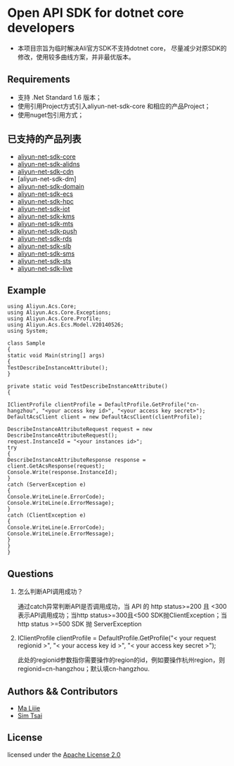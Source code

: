 # Open API SDK for dotnet core developers
- 本项目宗旨为临时解决Ali官方SDK不支持dotnet core， 尽量减少对原SDK的修改，使用较多曲线方案，并非最优版本。

## Requirements

- 支持 .Net Standard 1.6 版本；
- 使用引用Project方式引入aliyun-net-sdk-core 和相应的产品Project；
- 使用nuget包引用方式；

## 已支持的产品列表
- [aliyun-net-sdk-core](https://www.nuget.org/packages/aliyun-net-sdk-core/)
- [aliyun-net-sdk-alidns](https://www.nuget.org/packages/aliyun-net-sdk-alidns/)
- [aliyun-net-sdk-cdn](https://www.nuget.org/packages/aliyun-net-sdk-alidns/)
- [aliyun-net-sdk-dm]
- [aliyun-net-sdk-domain](https://www.nuget.org/packages/aliyun-net-sdk-domain/)
- [aliyun-net-sdk-ecs](https://www.nuget.org/packages/aliyun-net-sdk-ecs/)
- [aliyun-net-sdk-hpc](https://www.nuget.org/packages/aliyun-net-sdk-hpc/)
- [aliyun-net-sdk-iot](https://www.nuget.org/packages/aliyun-net-sdk-iot/)
- [aliyun-net-sdk-kms](https://www.nuget.org/packages/aliyun-net-sdk-kms/)
- [aliyun-net-sdk-mts](https://www.nuget.org/packages/aliyun-net-sdk-mts/)
- [aliyun-net-sdk-push](https://www.nuget.org/packages/aliyun-net-sdk-push/)
- [aliyun-net-sdk-rds](https://www.nuget.org/packages/aliyun-net-sdk-rds/)
- [aliyun-net-sdk-slb](https://www.nuget.org/packages/aliyun-net-sdk-slb/)
- [aliyun-net-sdk-sms](https://www.nuget.org/packages/aliyun-net-sdk-sms/)
- [aliyun-net-sdk-sts](https://www.nuget.org/packages/aliyun-net-sdk-sts/)
- [aliyun-net-sdk-live](https://www.nuget.org/packages/aliyun-net-sdk-live/)


## Example

    using Aliyun.Acs.Core;
    using Aliyun.Acs.Core.Exceptions;
    using Aliyun.Acs.Core.Profile;
    using Aliyun.Acs.Ecs.Model.V20140526;
    using System;
     
    class Sample
    {
    static void Main(string[] args)
    {
    TestDescribeInstanceAttribute();
    }
     
    private static void TestDescribeInstanceAttribute()
    {
     
    IClientProfile clientProfile = DefaultProfile.GetProfile("cn-hangzhou", "<your access key id>", "<your access key secret>");
    DefaultAcsClient client = new DefaultAcsClient(clientProfile);
     
    DescribeInstanceAttributeRequest request = new DescribeInstanceAttributeRequest();
    request.InstanceId = "<your instances id>";
    try
    {
    DescribeInstanceAttributeResponse response = client.GetAcsResponse(request);
    Console.Write(response.InstanceId);
    }
    catch (ServerException e)
    {
    Console.WriteLine(e.ErrorCode);
    Console.WriteLine(e.ErrorMessage);
    }
    catch (ClientException e)
    {
    Console.WriteLine(e.ErrorCode);
    Console.WriteLine(e.ErrorMessage);
    }
    }
    }

## Questions

1. 怎么判断API调用成功？

	通过catch异常判断API是否调用成功，当 API 的 http status>=200 且 <300 表示API调用成功；当http status>=300且<500 SDK抛ClientException；当http status >=500 SDK 抛 ServerException

2. IClientProfile clientProfile = DefaultProfile.GetProfile("< your request regionid >", "< your access key id >", "< your access key secret >");

	此处的regionid参数指你需要操作的region的id，例如要操作杭州region，则regionid=cn-hangzhou；默认填cn-hangzhou.



## Authors && Contributors

- [Ma Lijie](https://github.com/malijiefoxmail)
- [Sim Tsai](https://github.com/simhgd)

## License

licensed under the [Apache License 2.0](https://www.apache.org/licenses/LICENSE-2.0.html)
